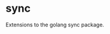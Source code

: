 <!--
Copyright 2013 The Authors. All rights reserved.
Use of this source code is governed by a BSD-style
license that can be found in the LICENSE file.
-->

sync
====

Extensions to the golang sync package.
